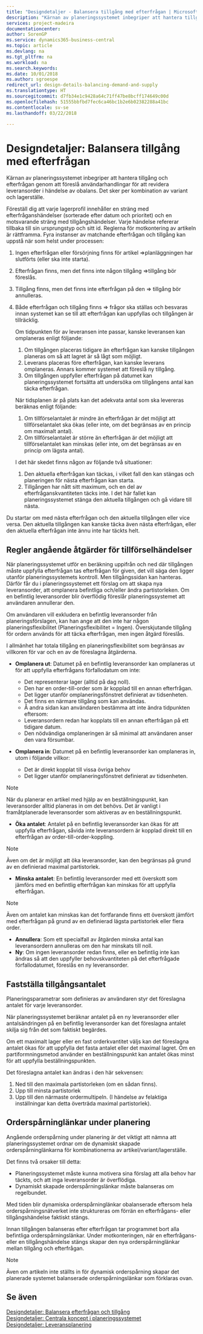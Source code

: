 ```yaml
---
title: "Designdetaljer - Balansera tillgång med efterfrågan | Microsoft Docs"
description: "Kärnan av planeringssystemet inbegriper att hantera tillgång och efterfrågan genom att föreslå användarhandlingar för att revidera leveransorder i händelse av obalans. Det sker per kombination av variant och lagerställe."
services: project-madeira
documentationcenter: 
author: SorenGP
ms.service: dynamics365-business-central
ms.topic: article
ms.devlang: na
ms.tgt_pltfrm: na
ms.workload: na
ms.search.keywords: 
ms.date: 10/01/2018
ms.author: sgroespe
redirect_url: design-details-balancing-demand-and-supply
ms.translationtype: HT
ms.sourcegitcommit: d7fb34e1c9428a64c71ff47be8bcff174649c00d
ms.openlocfilehash: 51555bbfbd7fec6ca46bc1b2e6b02382288a41bc
ms.contentlocale: sv-se
ms.lasthandoff: 03/22/2018

---
```

# <a name="design-details-balancing-supply-with-demand"></a>Designdetaljer: Balansera tillgång med efterfrågan
Kärnan av planeringssystemet inbegriper att hantera tillgång och efterfrågan genom att föreslå användarhandlingar för att revidera leveransorder i händelse av obalans. Det sker per kombination av variant och lagerställe.  

Föreställ dig att varje lagerprofil innehåller en sträng med efterfråganshändelser (sorterade efter datum och prioritet) och en motsvarande sträng med tillgångshändelser. Varje händelse refererar tillbaka till sin ursprungstyp och sitt id. Reglerna för motkontering av artikeln är rättframma. Fyra instanser av matchande efterfrågan och tillgång kan uppstå när som helst under processen:  

1. Ingen efterfrågan eller försörjning finns för artikel =>planläggningen har slutförts (eller ska inte starta).  
2. Efterfrågan finns, men det finns inte någon tillgång =>tillgång bör föreslås.  
3. Tillgång finns, men det finns inte efterfrågan på den => tillgång bör annulleras.  
4. Både efterfrågan och tillgång finns => frågor ska ställas och besvaras innan systemet kan se till att efterfrågan kan uppfyllas och tillgången är tillräcklig.  

     Om tidpunkten för av leveransen inte passar, kanske leveransen kan omplaneras enligt följande:  

    1.  Om tillgången placeras tidigare än efterfrågan kan kanske tillgången planeras om så att lagret är så lågt som möjligt.  
    2.  Leverans placeras före efterfrågan, kan kanske leverans omplaneras. Annars kommer systemet att föreslå ny tillgång.  
    3.  Om tillgången uppfyller efterfrågan på datumet kan planeringssystemet fortsätta att undersöka om tillgångens antal kan täcka efterfrågan.  

     När tidsplanen är på plats kan det adekvata antal som ska levereras beräknas enligt följande:  

    1.  Om tillförselantalet är mindre än efterfrågan är det möjligt att tillförselantalet ska ökas (eller inte, om det begränsas av en princip om maximalt antal).  
    2.  Om tillförselantalet är större än efterfrågan är det möjligt att tillförselantalet kan minskas (eller inte, om det begränsas av en princip om lägsta antal).  

     I det här skedet finns någon av följande två situationer:  

    1.  Den aktuella efterfrågan kan täckas, i vilket fall den kan stängas och planeringen för nästa efterfrågan kan starta.  
    2.  Tillgången har nått sitt maximum, och en del av efterfråganskvantiteten täcks inte. I det här fallet kan planeringssystemet stänga den aktuella tillgången och gå vidare till nästa.  

 Du startar om med nästa efterfrågan och den aktuella tillgången eller vice versa. Den aktuella tillgången kan kanske täcka även nästa efterfrågan, eller den aktuella efterfrågan inte ännu inte har täckts helt.  

## <a name="rules-concerning-actions-for-supply-events"></a>Regler angående åtgärder för tillförselhändelser  
När planeringssystemet utför en beräkning uppifrån och ned där tillgången måste uppfylla efterfrågan tas efterfrågan för given, det vill säga den ligger utanför planeringssystemets kontroll. Men tillgångssidan kan hanteras. Därför får du i planeringssystemet ett förslag om att skapa nya leveransorder, att omplanera befintliga och/eller ändra partistorleken. Om en befintlig leveransorder blir överflödig föreslår planeringssystemet att användaren annullerar den.  

Om användaren vill exkludera en befintlig leveransorder från planeringsförslagen, kan han ange att den inte har någon planeringsflexibilitet (Planeringsflexibilitet = Ingen). Överskjutande tillgång för ordern används för att täcka efterfrågan, men ingen åtgärd föreslås.  

I allmänhet har totala tillgång en planeringsflexibilitet som begränsas av villkoren för var och en av de föreslagna åtgärderna.  

-   **Omplanera ut**: Datumet på en befintlig leveransorder kan omplaneras ut för att uppfylla efterfrågans förfallodatum om inte:  

    -   Det representerar lager (alltid på dag noll).  
    -   Den har en order-till-order som är kopplad till en annan efterfrågan.  
    -   Det ligger utanför omplaneringsfönstret definierat av tidsenheten.  
    -   Det finns en närmare tillgång som kan användas.  
    -   Å andra sidan kan användaren bestämma att inte ändra tidpunkten eftersom:  
    -   Leveransordern redan har kopplats till en annan efterfrågan på ett tidigare datum.  
    -   Den nödvändiga omplaneringen är så minimal att användaren anser den vara försumbar.  

-   **Omplanera in**: Datumet på en befintlig leveransorder kan omplaneras in, utom i följande villkor:  

    -   Det är direkt kopplat till vissa övriga behov  
    -   Det ligger utanför omplaneringsfönstret definierat av tidsenheten.  

> [!NOTE]  
>  När du planerar en artikel med hjälp av en beställningspunkt, kan leveransorder alltid planeras in om det behövs. Det är vanligt i framåtplanerade leveransorder som aktiveras av en beställningspunkt.  

-   **Öka antalet**: Antalet på en befintlig leveransorder kan ökas för att uppfylla efterfrågan, såvida inte leveransordern är kopplad direkt till en efterfrågan av order-till-order-koppling.  

> [!NOTE]  
>  Även om det är möjligt att öka leveransorder, kan den begränsas på grund av en definierad maximal partistorlek.  

-   **Minska antalet**: En befintlig leveransorder med ett överskott som jämförs med en befintlig efterfrågan kan minskas för att uppfylla efterfrågan.  

> [!NOTE]  
>  Även om antalet kan minskas kan det fortfarande finns ett överskott jämfört med efterfrågan på grund av en definierad lägsta partistorlek eller flera order.  

-   **Annullera**: Som ett specialfall av åtgärden minska antal kan leveransordern annulleras om den har minskats till noll.  
-   **Ny**: Om ingen leveransorder redan finns, eller en befintlig inte kan ändras så att den uppfyller behovskvantiteten på det efterfrågade förfallodatumet, föreslås en ny leveransorder.  

## <a name="determining-the-supply-quantity"></a>Fastställa tillgångsantalet  
Planeringsparametrar som definieras av användaren styr det föreslagna antalet för varje leveransorder.  

När planeringssystemet beräknar antalet på en ny leveransorder eller antalsändringen på en befintlig leveransorder kan det föreslagna antalet skilja sig från det som faktiskt begärdes.  

Om ett maximalt lager eller en fast orderkvantitet väljs kan det föreslagna antalet ökas för att uppfylla det fasta antalet eller det maximal lagret. Om en partiformningsmetod använder en beställningspunkt kan antalet ökas minst för att uppfylla beställningspunkten.  

 Det föreslagna antalet kan ändras i den här sekvensen:  

1. Ned till den maximala partistorleken (om en sådan finns).  
2. Upp till minsta partistorlek  
3. Upp till den närmaste ordermultipeln. (I händelse av felaktiga inställningar kan detta överträda maximal partistorlek).  

## <a name="order-tracking-links-during-planning"></a>Orderspårninglänkar under planering  
Angående orderspårning under planering är det viktigt att nämna att planeringssystemet ordnar om de dynamiskt skapade orderspårninglänkarna för kombinationerna av artikel/variant/lagerställe.  

Det finns två orsaker till detta:  

-   Planeringssystemet måste kunna motivera sina förslag att alla behov har täckts, och att inga leveransorder är överflödiga.  
-   Dynamiskt skapade orderspårningslänkar måste balanseras om regelbundet.  

Med tiden blir dynamiska orderspårninglänkar obalanserade eftersom hela orderspårningsnätverket inte struktureras om förrän en efterfrågans- eller tillgångshändelse faktiskt stängs.  

Innan tillgången balanseras efter efterfrågan tar programmet bort alla befintliga orderspårningslänkar. Under motkonteringen, när en efterfrågans- eller en tillgångshändelse stängs skapar den nya orderspårninglänkar mellan tillgång och efterfrågan.  

> [!NOTE]  
>  Även om artikeln inte ställts in för dynamisk orderspårning skapar det planerade systemet balanserade orderspårningslänkar som förklaras ovan.  

## <a name="see-also"></a>Se även  
[Designdetaljer: Balansera efterfrågan och tillgång](design-details-balancing-demand-and-supply.md)   
[Designdetaljer: Centrala koncept i planeringssystemet](design-details-central-concepts-of-the-planning-system.md)   
[Designdetaljer: Leveransplanering](design-details-supply-planning.md)


